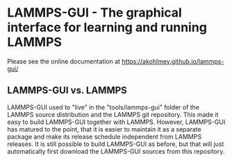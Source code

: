 # LAMMPS-GUI - The graphical interface for learning and running LAMMPS

Please see the online documentation at https://akohlmey.github.io/lammps-gui/

## LAMMPS-GUI vs. LAMMPS

LAMMPS-GUI used to "live" in the "tools/lammps-gui" folder of the LAMMPS source distribution
and the LAMMPS git repository.  This made it easy to build LAMMPS-GUI together with LAMMPS.
However, LAMMPS-GUI has matured to the point, that it is easier to maintain it as a separate
package and make its release schedule independent from LAMMPS releases.  It is still possible
to build LAMMPS-GUI as before, but that will just automatically first download the LAMMPS-GUI
sources from this repository.


